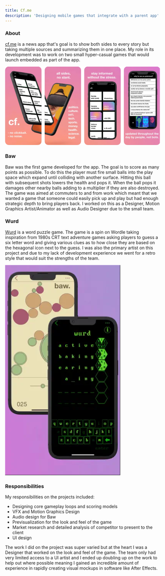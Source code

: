 ```yaml
---
title: Cf.me 
description: 'Designing mobile games that integrate with a parent app'
---
```


### About

[cf.me](https://cf.me) is a news app that's goal is to show both sides to every story but taking multiple sources and summarizing them in one place. My role in its development was to work on two small hyper-casual games that would launch embedded as part of the app.

![cf app](./cfme.PNG)


### Baw

Baw was the first game developed for the app. The goal is to score as many points as possible. To do this the player must fire small balls into the play space which expand until colliding with another surface. Hitting this ball with subsequent shots lowers the health and pops it. When the ball pops it damages other nearby balls adding to a multiplier if they are also destroyed. The game was aimed at commuters to and from work which meant that we wanted a game that someone could easily pick up and play but had enough strategic depth to bring players back. I worked on this as a Designer, Motion Graphics Artist/Animator as well as Audio Designer due to the small team.

### Wurd

[Wurd](https://cf.me/wurd/index.html) is a word puzzle game. The game is a spin on Wordle taking inspiration from 1980s CRT text adventure games asking players to guess a six letter word and giving various clues as to how close they are based on the hexagonal icon next to the guess. I was also the primary artist on this project and due to my lack of development experience we went for a retro style that would suit the strengths of the team.

![cf app games](./BawWurd.PNG)

### Responsibilities

My responsibilities on the projects included:
- Designing core gameplay loops and scoring models
- VFX and Motion Graphics Design
- Audio design for Baw
- Previsualization for the look and feel of the game
- Market research and detailed analysis of competitor to present to the client
- UI design

The work I did on the project was super varied but at the heart I was a Designer that worked on the look and feel of the game. The team only had very limited access to a UI artist and I ended up doubling up on the work to help out where possible meaning I gained an incredible amount of experience in rapidly creating visual mockups in software like After Effects.

